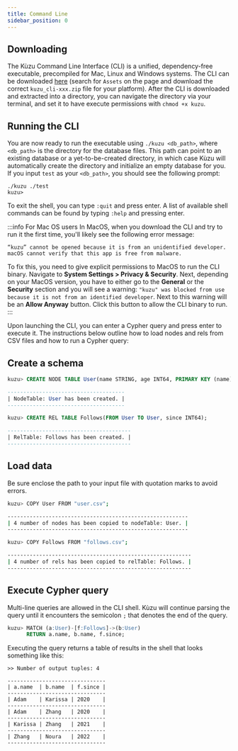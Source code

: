```yaml
---
title: Command Line
sidebar_position: 0
---
```


## Downloading
The Kùzu Command Line Interface (CLI) is a unified, dependency-free executable, precompiled for Mac, Linux and Windows systems.
The CLI can be downloaded [here](https://github.com/kuzudb/kuzu/releases/latest) (search for `Assets` on the page and download the correct `kuzu_cli-xxx.zip` file for your platform). After the CLI is downloaded and extracted into a directory, you can navigate the directory via your terminal, and set it to have execute permissions with `chmod +x kuzu`.

## Running the CLI
You are now ready to run the executable using `./kuzu <db_path>`, where `<db_path>` is the directory for the database files. This path can point to an existing database or a yet-to-be-created directory, in which case Kùzu will automatically create the directory and initialize an empty database for you.
If you input `test` as your `<db_path>`, you should see the following prompt:

```
./kuzu ./test
kuzu> 
```

To exit the shell, you can type `:quit` and press enter. A list of available shell commands can be found by typing `:help` and pressing enter.

:::info For Mac OS users
In MacOS, when you download the CLI and try to run it the first time, you'll likely see the following error message:

```
“kuzu” cannot be opened because it is from an unidentified developer.
macOS cannot verify that this app is free from malware.
```

To fix this, you need to give explicit permissions to MacOS to run the CLI binary.
Navigate to **System Settings > Privacy & Security**. Next, depending on your MacOS version, you have to either go 
to the **General** or the **Security** section and you will see a warning: `"kuzu" was blocked from use because it is not from an
identified developer`. Next to this warning will be an **Allow Anyway** button. Click this button to allow the CLI binary to run.
:::



Upon launching the CLI, you can enter a Cypher query and press enter to execute it. The instructions below outline how to load nodes and rels from CSV files and how to run a Cypher query:

## Create a schema

```sql
kuzu> CREATE NODE TABLE User(name STRING, age INT64, PRIMARY KEY (name));

-------------------------------------
| NodeTable: User has been created. |
-------------------------------------

kuzu> CREATE REL TABLE Follows(FROM User TO User, since INT64);

---------------------------------------
| RelTable: Follows has been created. |
---------------------------------------
```

## Load data

Be sure enclose the path to your input file with quotation marks to avoid errors.

```bash
kuzu> COPY User FROM "user.csv";

---------------------------------------------------------
| 4 number of nodes has been copied to nodeTable: User. |
---------------------------------------------------------

kuzu> COPY Follows FROM "follows.csv";

----------------------------------------------------------
| 4 number of rels has been copied to relTable: Follows. |
----------------------------------------------------------
```

## Execute Cypher query

Multi-line queries are allowed in the CLI shell. Kùzu will continue parsing the query until it
encounters the semicolon `;` that denotes the end of the query.

```sql
kuzu> MATCH (a:User)-[f:Follows]->(b:User)
      RETURN a.name, b.name, f.since;
```

Executing the query returns a table of results in the shell that looks something like this:

```
>> Number of output tuples: 4

-------------------------------
| a.name  | b.name  | f.since |
-------------------------------
| Adam    | Karissa | 2020    |
-------------------------------
| Adam    | Zhang   | 2020    |
-------------------------------
| Karissa | Zhang   | 2021    |
-------------------------------
| Zhang   | Noura   | 2022    |
-------------------------------
```
